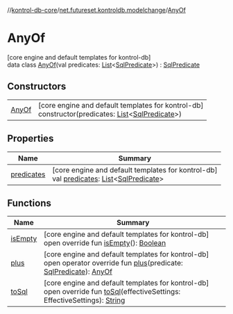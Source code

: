 //[kontrol-db-core](../../../index.md)/[net.futureset.kontroldb.modelchange](../index.md)/[AnyOf](index.md)

# AnyOf

[core engine and default templates for kontrol-db]\
data class [AnyOf](index.md)(val predicates: [List](https://kotlinlang.org/api/latest/jvm/stdlib/kotlin.collections/-list/index.html)&lt;[SqlPredicate](../-sql-predicate/index.md)&gt;) : [SqlPredicate](../-sql-predicate/index.md)

## Constructors

| | |
|---|---|
| [AnyOf](-any-of.md) | [core engine and default templates for kontrol-db]<br>constructor(predicates: [List](https://kotlinlang.org/api/latest/jvm/stdlib/kotlin.collections/-list/index.html)&lt;[SqlPredicate](../-sql-predicate/index.md)&gt;) |

## Properties

| Name | Summary |
|---|---|
| [predicates](predicates.md) | [core engine and default templates for kontrol-db]<br>val [predicates](predicates.md): [List](https://kotlinlang.org/api/latest/jvm/stdlib/kotlin.collections/-list/index.html)&lt;[SqlPredicate](../-sql-predicate/index.md)&gt; |

## Functions

| Name | Summary |
|---|---|
| [isEmpty](is-empty.md) | [core engine and default templates for kontrol-db]<br>open override fun [isEmpty](is-empty.md)(): [Boolean](https://kotlinlang.org/api/latest/jvm/stdlib/kotlin/-boolean/index.html) |
| [plus](plus.md) | [core engine and default templates for kontrol-db]<br>open operator override fun [plus](plus.md)(predicate: [SqlPredicate](../-sql-predicate/index.md)): [AnyOf](index.md) |
| [toSql](to-sql.md) | [core engine and default templates for kontrol-db]<br>open override fun [toSql](to-sql.md)(effectiveSettings: EffectiveSettings): [String](https://kotlinlang.org/api/latest/jvm/stdlib/kotlin/-string/index.html) |
